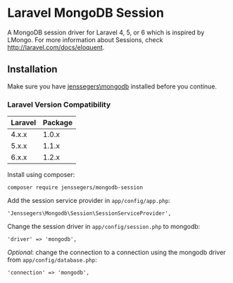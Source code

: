 Laravel MongoDB Session
=======================

A MongoDB session driver for Laravel 4, 5, or 6 which is inspired by LMongo. For more information about Sessions, check http://laravel.com/docs/eloquent.

Installation
------------

Make sure you have [jenssegers\mongodb](https://github.com/jenssegers/Laravel-MongoDB) installed before you continue.

### Laravel Version Compatibility

Laravel   | Package
:---------|:----------
 4.x.x    | 1.0.x
 5.x.x    | 1.1.x
 6.x.x    | 1.2.x



Install using composer:

    composer require jenssegers/mongodb-session

Add the session service provider in `app/config/app.php`:

    'Jenssegers\Mongodb\Session\SessionServiceProvider',

Change the session driver in `app/config/session.php` to mongodb:

    'driver' => 'mongodb',

*Optional*: change the connection to a connection using the mongodb driver from `app/config/database.php`:

	'connection' => 'mongodb',
